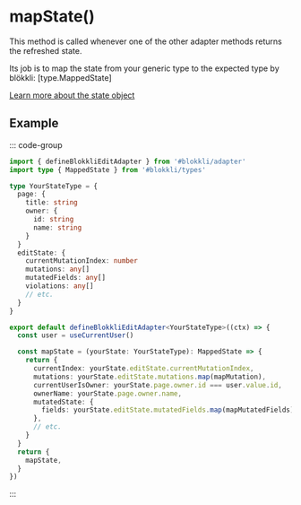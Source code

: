 # mapState()

This method is called whenever one of the other adapter methods returns the
refreshed state.

Its job is to map the state from your generic type to the expected type by
blökkli: [type.MappedState]

[Learn more about the state object](/editor/edit-state)

## Example

::: code-group

```typescript [~/app/blokkli.editAdapter.ts]
import { defineBlokkliEditAdapter } from '#blokkli/adapter'
import type { MappedState } from '#blokkli/types'

type YourStateType = {
  page: {
    title: string
    owner: {
      id: string
      name: string
    }
  }
  editState: {
    currentMutationIndex: number
    mutations: any[]
    mutatedFields: any[]
    violations: any[]
    // etc.
  }
}

export default defineBlokkliEditAdapter<YourStateType>((ctx) => {
  const user = useCurrentUser()

  const mapState = (yourState: YourStateType): MappedState => {
    return {
      currentIndex: yourState.editState.currentMutationIndex,
      mutations: yourState.editState.mutations.map(mapMutation),
      currentUserIsOwner: yourState.page.owner.id === user.value.id,
      ownerName: yourState.page.owner.name,
      mutatedState: {
        fields: yourState.editState.mutatedFields.map(mapMutatedFields),
      },
      // etc.
    }
  }
  return {
    mapState,
  }
})
```

:::
